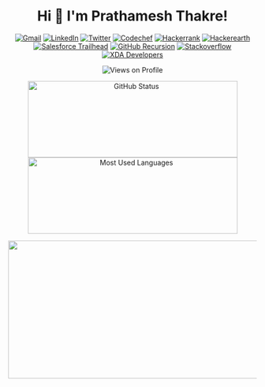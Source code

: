 <h1 align="center">Hi 👋 I'm Prathamesh Thakre!</h1>
<p align="center">
	<a href="mailto:prathmesh613@gmail.com"><img src="https://img.shields.io/badge/Gmail-D14836?style=for-the-badge&logo=gmail&logoColor=white" alt="Gmail"></a>
	<a href="https://www.linkedin.com/in/tpmsh/"><img src="https://img.shields.io/badge/LinkedIn-0077B5?style=for-the-badge&logo=linkedin&logoColor=white" alt="LinkedIn"></a>
	<a href="https://twitter.com/tpmsh_"><img src="https://img.shields.io/badge/Twitter-1DA1F2?style=for-the-badge&logo=twitter&logoColor=white" alt="Twitter"></a>
	<a href="https://www.codechef.com/users/tpmsh"><img src="https://img.shields.io/badge/Codechef-%23B92B27.svg?&style=for-the-badge&logo=Codechef&logoColor=white" alt="Codechef"></a>
	<a href="https://www.hackerrank.com/tpmsh"><img src="https://img.shields.io/badge/-Hackerrank-2EC866?style=for-the-badge&logo=HackerRank&logoColor=white" alt="Hackerrank"></a>
	<a href="https://www.hackerearth.com/@tpmsh"><img src="https://img.shields.io/badge/HackerEarth-%232C3454.svg?&style=for-the-badge&logo=HackerEarth&logoColor=Blue" alt="Hackerearth"></a>
	<a href="https://trailblazer.me/id/tpmsh"><img src="https://img.shields.io/badge/Salesforce-00A1E0?style=for-the-badge&logo=Salesforce&logoColor=white" alt="Salesforce Trailhead"></a>
	<a href="https://github.com/tpmsh-git"><img src="https://img.shields.io/badge/GitHub-100000?style=for-the-badge&logo=github&logoColor=white" alt="GitHub Recursion"></a>
	<a href="https://stackoverflow.com/users/17860142/tpmsh"><img src="https://img.shields.io/badge/Stack_Overflow-FE7A16?style=for-the-badge&logo=stack-overflow&logoColor=white" alt="Stackoverflow"></a>
	<a href="https://forum.xda-developers.com/m/prathmesh613.6961670/"><img src="https://img.shields.io/badge/xda%20developers-2DAAE9?style=for-the-badge&logo=xda-developers&logoColor=white" alt="XDA Developers"></a>
	
</p>
	
<p align="center"> <img src="https://komarev.com/ghpvc/?username=tpmsh-git" alt="Views on Profile"> </p>
<p align="center">
<img width="425px" height="155px" src="https://github-readme-stats.vercel.app/api?username=tpmsh-git&count_private=true&show_icons=true&theme=radical" alt="GitHub Status">
<img width="425px" height="155px" src = "https://github-readme-stats.vercel.app/api/top-langs/?username=tpmsh-git&show_icons=true&layout=compact&theme=radical" alt="Most Used Languages">
</p>

<p align="center"> <img height="280px" width="900px" src="https://github-readme-streak-stats.herokuapp.com?user=tpmsh-git&theme=dark&hide_border=true"> </p>
